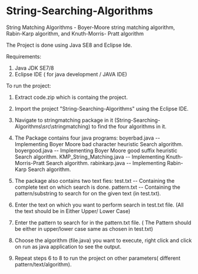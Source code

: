 # String-Searching-Algorithms
String Matching Algorithms - Boyer-Moore string matching algorithm, Rabin-Karp algorithm, and Knuth-Morris- Pratt algorithm

The Project is done using Java SE8 and Eclipse Ide.

Requirements:
1) Java JDK SE7/8
2) Eclipse IDE ( for java development / JAVA IDE)


To run the project:

1) Extract code.zip which is containg the project. 

2) Import the project "String-Searching-Algorithms" using the Eclipse IDE.

3) Navigate to stringmatching package in it (String-Searching-Algorithms\src\stringmatching\) to find the four algorithms in it.

4) The Package contains four java programs:
   boyerbad.java              -- Implementing Boyer Moore bad character heuristic Search algorithm.
   boyergood.java             -- Implementing Boyer Moore good suffix heuristic Search algorithm.
   KMP_String_Matching.java   -- Implementing Knuth-Morris-Pratt Search algorithm.
   rabinkarp.java             -- Implementing Rabin-Karp Search algorithm.

5) The package also contains two text fies:
      test.txt -- Containing the complete text on which search is done.
   pattern.txt -- Containing the pattern/substring to search for on the given text (in test.txt).

6) Enter the text on which you want to perform search in test.txt file. (All the text should be in Either Upper/ Lower Case)

7) Enter the pattern to search for in the pattern.txt file. ( The Pattern should be either in upper/lower case same as chosen in test.txt)  

8) Choose the algorithm (file.java) you want to execute, right click and click on run as java application to see the output. 

9) Repeat steps 6 to 8 to run the project on other parameters( different pattern/text/algorithm).
 

